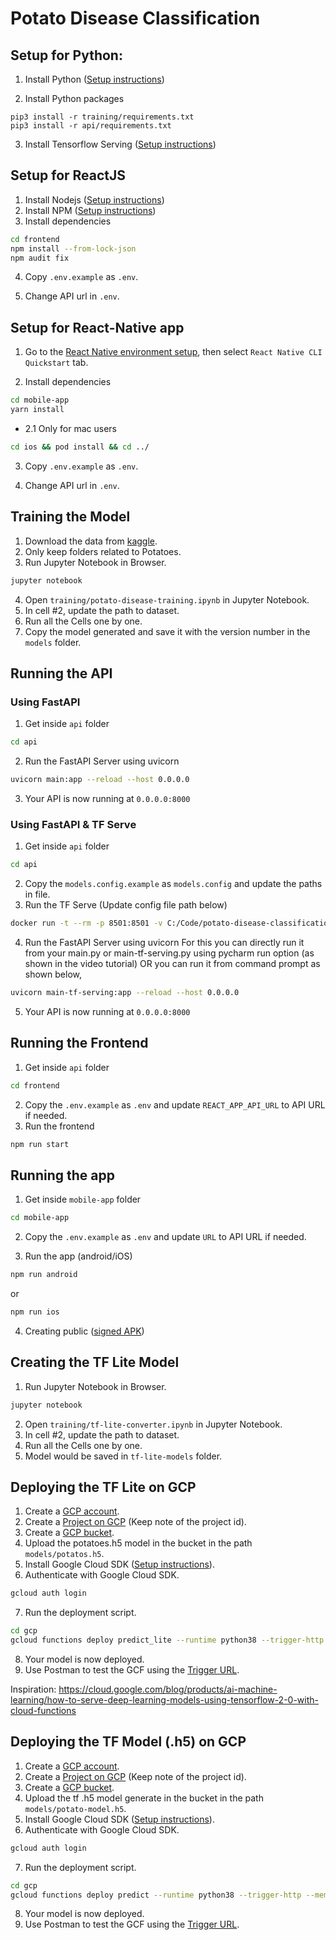 # Potato Disease Classification

## Setup for Python:

1. Install Python ([Setup instructions](https://wiki.python.org/moin/BeginnersGuide))

2. Install Python packages

```
pip3 install -r training/requirements.txt
pip3 install -r api/requirements.txt
```

3. Install Tensorflow Serving ([Setup instructions](https://www.tensorflow.org/tfx/serving/setup))

## Setup for ReactJS

1. Install Nodejs ([Setup instructions](https://nodejs.org/en/download/package-manager/))
2. Install NPM ([Setup instructions](https://www.npmjs.com/get-npm))
3. Install dependencies

```bash
cd frontend
npm install --from-lock-json
npm audit fix
```

4. Copy `.env.example` as `.env`.

5. Change API url in `.env`.

## Setup for React-Native app

1. Go to the [React Native environment setup](https://reactnative.dev/docs/environment-setup), then select `React Native CLI Quickstart` tab.  

2. Install dependencies

```bash
cd mobile-app
yarn install
```

  - 2.1 Only for mac users
```bash
cd ios && pod install && cd ../
```

3. Copy `.env.example` as `.env`.

4. Change API url in `.env`.

## Training the Model

1. Download the data from [kaggle](https://www.kaggle.com/arjuntejaswi/plant-village).
2. Only keep folders related to Potatoes.
3. Run Jupyter Notebook in Browser.

```bash
jupyter notebook
```

4. Open `training/potato-disease-training.ipynb` in Jupyter Notebook.
5. In cell #2, update the path to dataset.
6. Run all the Cells one by one.
7. Copy the model generated and save it with the version number in the `models` folder.

## Running the API

### Using FastAPI

1. Get inside `api` folder

```bash
cd api
```

2. Run the FastAPI Server using uvicorn

```bash
uvicorn main:app --reload --host 0.0.0.0
```

3. Your API is now running at `0.0.0.0:8000`

### Using FastAPI & TF Serve

1. Get inside `api` folder

```bash
cd api
```

2. Copy the `models.config.example` as `models.config` and update the paths in file.
3. Run the TF Serve (Update config file path below)

```bash
docker run -t --rm -p 8501:8501 -v C:/Code/potato-disease-classification:/potato-disease-classification tensorflow/serving --rest_api_port=8501 --model_config_file=/potato-disease-classification/models.config
```

4. Run the FastAPI Server using uvicorn
   For this you can directly run it from your main.py or main-tf-serving.py using pycharm run option (as shown in the video tutorial)
   OR you can run it from command prompt as shown below,

```bash
uvicorn main-tf-serving:app --reload --host 0.0.0.0
```

5. Your API is now running at `0.0.0.0:8000`

## Running the Frontend

1. Get inside `api` folder

```bash
cd frontend
```

2. Copy the `.env.example` as `.env` and update `REACT_APP_API_URL` to API URL if needed.
3. Run the frontend

```bash
npm run start
```

## Running the app

1. Get inside `mobile-app` folder

```bash
cd mobile-app
```

2. Copy the `.env.example` as `.env` and update `URL` to API URL if needed.

3. Run the app (android/iOS)

```bash
npm run android
```

or

```bash
npm run ios
```

4. Creating public ([signed APK](https://reactnative.dev/docs/signed-apk-android))


## Creating the TF Lite Model

1. Run Jupyter Notebook in Browser.

```bash
jupyter notebook
```

2. Open `training/tf-lite-converter.ipynb` in Jupyter Notebook.
3. In cell #2, update the path to dataset.
4. Run all the Cells one by one.
5. Model would be saved in `tf-lite-models` folder.

## Deploying the TF Lite on GCP

1. Create a [GCP account](https://console.cloud.google.com/freetrial/signup/tos?_ga=2.25841725.1677013893.1627213171-706917375.1627193643&_gac=1.124122488.1627227734.Cj0KCQjwl_SHBhCQARIsAFIFRVVUZFV7wUg-DVxSlsnlIwSGWxib-owC-s9k6rjWVaF4y7kp1aUv5eQaAj2kEALw_wcB).
2. Create a [Project on GCP](https://cloud.google.com/appengine/docs/standard/nodejs/building-app/creating-project) (Keep note of the project id).
3. Create a [GCP bucket](https://console.cloud.google.com/storage/browser/).
4. Upload the potatoes.h5 model in the bucket in the path `models/potatos.h5`.
5. Install Google Cloud SDK ([Setup instructions](https://cloud.google.com/sdk/docs/quickstarts)).
6. Authenticate with Google Cloud SDK.

```bash
gcloud auth login
```

7. Run the deployment script.

```bash
cd gcp
gcloud functions deploy predict_lite --runtime python38 --trigger-http --memory 512 --project project_id
```

8. Your model is now deployed.
9. Use Postman to test the GCF using the [Trigger URL](https://cloud.google.com/functions/docs/calling/http).

Inspiration: https://cloud.google.com/blog/products/ai-machine-learning/how-to-serve-deep-learning-models-using-tensorflow-2-0-with-cloud-functions

## Deploying the TF Model (.h5) on GCP

1. Create a [GCP account](https://console.cloud.google.com/freetrial/signup/tos?_ga=2.25841725.1677013893.1627213171-706917375.1627193643&_gac=1.124122488.1627227734.Cj0KCQjwl_SHBhCQARIsAFIFRVVUZFV7wUg-DVxSlsnlIwSGWxib-owC-s9k6rjWVaF4y7kp1aUv5eQaAj2kEALw_wcB).
2. Create a [Project on GCP](https://cloud.google.com/appengine/docs/standard/nodejs/building-app/creating-project) (Keep note of the project id).
3. Create a [GCP bucket](https://console.cloud.google.com/storage/browser/).
4. Upload the tf .h5 model generate in the bucket in the path `models/potato-model.h5`.
5. Install Google Cloud SDK ([Setup instructions](https://cloud.google.com/sdk/docs/quickstarts)).
6. Authenticate with Google Cloud SDK.

```bash
gcloud auth login
```

7. Run the deployment script.

```bash
cd gcp
gcloud functions deploy predict --runtime python38 --trigger-http --memory 512 --project project_id
```

8. Your model is now deployed.
9. Use Postman to test the GCF using the [Trigger URL](https://cloud.google.com/functions/docs/calling/http).



